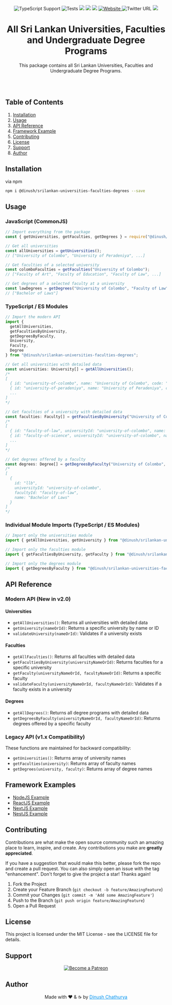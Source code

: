 <p align="center">
<img src="https://img.shields.io/badge/typescript-supported-blue" alt="TypeScript Support" />
<img src="https://img.shields.io/badge/tests-passing-brightgreen" alt="Tests">
<img src="https://img.shields.io/badge/downloads-1k%2Fmonth-brightgreen">
<img src="https://img.shields.io/badge/rating-★★★★☆-brightgreen">
<img src="https://img.shields.io/badge/uptime-100%25-brightgreen">
<a href="https://dinushchathurya.github.io/">
<img alt="Website" src="https://img.shields.io/website?down_message=red&style=plastic&up_message=online&url=https%3A%2F%2Fdinushchathurya.github.io%2F">
</a>
<img alt="Twitter URL" src="https://img.shields.io/twitter/url?style=social&url=https%3A%2F%2Ftwitter.com%2FDinushChathurya">
<img src="https://img.shields.io/badge/made%20with%20love-by%20srilanka-orange">
</p>

<h1 align="center">All Sri Lankan Universities, Faculties and Undergraduate Degree Programs</h1>
  <p align="center">
    This package contains all Sri Lankan Universities, Faculties and Undergraduate Degree Programs.
  </p><br><br>
</div>

## Table of Contents
<ol>
    <li><a href="#installation">Installation</a></li>
    <li><a href="#usage">Usage</a></li>
    <li><a href="#api-reference">API Reference</a></li>
    <li><a href="#framework-examples">Framework Example</a></li>
    <li><a href="#contributing">Contributing</a></li>
    <li><a href="#license">License</a></li>
    <li><a href="#support">Support</a></li>
    <li><a href="#author">Author</a></li>
</ol>

## Installation

via npm

```bash
npm i @dinush/srilankan-universities-faculties-degrees --save
```

## Usage 

### JavaScript (CommonJS)

```javascript
// Import everything from the package
const { getUniversities, getFaculties, getDegrees } = require("@dinush/srilankan-universities-faculties-degrees");

// Get all universities
const allUniversities = getUniversities();
// ["University of Colombo", "University of Peradeniya", ...]

// Get faculties of a selected university
const colomboFaculties = getFaculties("University of Colombo");
// ["Faculty of Art", "Faculty of Education", "Faculty of Law", ...]

// Get degrees of a selected faculty at a university
const lawDegrees = getDegrees("University of Colombo", "Faculty of Law");
// ["Bachelor of Laws"]
```

### TypeScript / ES Modules

```typescript
// Import the modern API
import {
  getAllUniversities,
  getFacultiesByUniversity,
  getDegreesByFaculty,
  University,
  Faculty,
  Degree
} from "@dinush/srilankan-universities-faculties-degrees";

// Get all universities with detailed data
const universities: University[] = getAllUniversities();
/*
[
  { id: "university-of-colombo", name: "University of Colombo", code: "UOC" },
  { id: "university-of-peradeniya", name: "University of Peradeniya", code: "UOP" },
  ...
]
*/

// Get faculties of a university with detailed data
const faculties: Faculty[] = getFacultiesByUniversity("University of Colombo");
/*
[
  { id: "faculty-of-law", universityId: "university-of-colombo", name: "Faculty of Law" },
  { id: "faculty-of-science", universityId: "university-of-colombo", name: "Faculty of Science" },
  ...
]
*/

// Get degrees offered by a faculty
const degrees: Degree[] = getDegreesByFaculty("University of Colombo", "Faculty of Law");
/*
[
  {
    id: "llb",
    universityId: "university-of-colombo",
    facultyId: "faculty-of-law",
    name: "Bachelor of Laws"
  }
]
*/
```

### Individual Module Imports (TypeScript / ES Modules)

```typescript
// Import only the universities module
import { getAllUniversities, getUniversity } from "@dinush/srilankan-universities-faculties-degrees/universities";

// Import only the faculties module
import { getFacultiesByUniversity, getFaculty } from "@dinush/srilankan-universities-faculties-degrees/faculties";

// Import only the degrees module
import { getDegreesByFaculty } from "@dinush/srilankan-universities-faculties-degrees/degrees";
```

## API Reference

### Modern API (New in v2.0)

#### Universities

- `getAllUniversities()`: Returns all universities with detailed data
- `getUniversity(nameOrId)`: Returns a specific university by name or ID
- `validateUniversity(nameOrId)`: Validates if a university exists

#### Faculties

- `getAllFaculties()`: Returns all faculties with detailed data
- `getFacultiesByUniversity(universityNameOrId)`: Returns faculties for a specific university
- `getFaculty(universityNameOrId, facultyNameOrId)`: Returns a specific faculty 
- `validateFaculty(universityNameOrId, facultyNameOrId)`: Validates if a faculty exists in a university

#### Degrees

- `getAllDegrees()`: Returns all degree programs with detailed data
- `getDegreesByFaculty(universityNameOrId, facultyNameOrId)`: Returns degrees offered by a specific faculty

### Legacy API (v1.x Compatibility)

These functions are maintained for backward compatibility:

- `getUniversities()`: Returns array of university names
- `getFaculties(university)`: Returns array of faculty names
- `getDegrees(university, faculty)`: Returns array of degree names

## Framework Examples 

- [NodeJS Example](https://github.com/dinushchathurya/srilankan-provinces-districts-npm-package-demo/tree/main/node-demo)
- [ReactJS Example](https://github.com/dinushchathurya/srilankan-provinces-districts-npm-package-demo/tree/main/react-demo)
- [NextJS Example](https://github.com/dinushchathurya/srilankan-provinces-districts-npm-package-demo/tree/main/next-demo)
- [NestJS Example](https://github.com/dinushchathurya/srilankan-provinces-districts-npm-package-demo/tree/main/nest-demo)

## Contributing

Contributions are what make the open source community such an amazing place to learn, inspire, and create. Any contributions you make are **greatly appreciated**.

If you have a suggestion that would make this better, please fork the repo and create a pull request. You can also simply open an issue with the tag "enhancement".
Don't forget to give the project a star! Thanks again!

1. Fork the Project
2. Create your Feature Branch (`git checkout -b feature/AmazingFeature`)
3. Commit your Changes (`git commit -m 'Add some AmazingFeature'`)
4. Push to the Branch (`git push origin feature/AmazingFeature`)
5. Open a Pull Request

## License

This project is licensed under the MIT License - see the LICENSE file for details.

## Support

<p align="center">
    <a href="https://www.patreon.com/bePatron?u=35199964" target="_blank">
        <img src="https://c5.patreon.com/external/logo/become_a_patron_button.png" alt="Become a Patreon">
    </a>
</p>

## Author

<p align="center">
    Made with ❤️ & ☕ by <a href="https://dinushchathurya.me/"><u style="color:#0193f0;">Dinush Chathurya</u></a>
</p